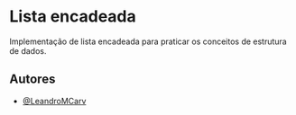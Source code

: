 
# Lista encadeada

Implementação de lista encadeada para praticar os conceitos de estrutura de dados.


## Autores

- [@LeandroMCarv](https://www.github.com/LeandroMCarv)

